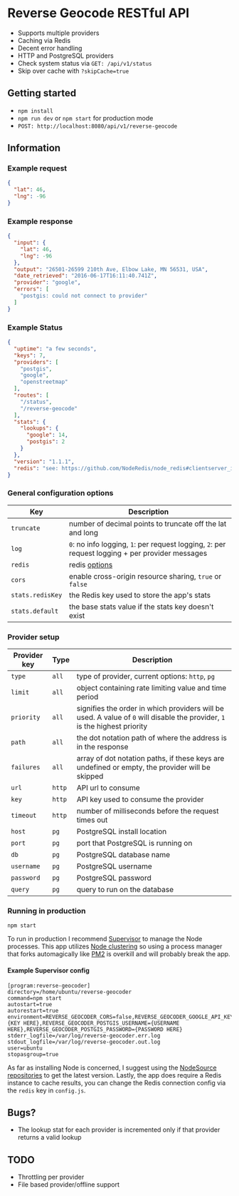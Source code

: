 # Reverse Geocode RESTful API

* Supports multiple providers
* Caching via Redis
* Decent error handling
* HTTP and PostgreSQL providers
* Check system status via `GET: /api/v1/status`
* Skip over cache with `?skipCache=true`

## Getting started

* `npm install`
* `npm run dev` or `npm start` for production mode
* `POST: http://localhost:8080/api/v1/reverse-geocode`


## Information

### Example request

```json
{
  "lat": 46,
  "lng": -96
}
```

### Example response

```json
{
  "input": {
    "lat": 46,
    "lng": -96
  },
  "output": "26501-26599 210th Ave, Elbow Lake, MN 56531, USA",
  "date_retrieved": "2016-06-17T16:11:40.741Z",
  "provider": "google",
  "errors": [
    "postgis: could not connect to provider"
  ]
}
```

### Example Status

```json
{
  "uptime": "a few seconds",
  "keys": 7,
  "providers": [
    "postgis",
    "google",
    "openstreetmap"
  ],
  "routes": [
    "/status",
    "/reverse-geocode"
  ],
  "stats": {
    "lookups": {
      "google": 14,
      "postgis": 2
    }
  },
  "version": "1.1.1",
  "redis": "see: https://github.com/NodeRedis/node_redis#clientserver_info"
}
```

### General configuration options

|Key|Description|
|---|-----------|
|`truncate`|number of decimal points to truncate off the lat and long|
|`log`|`0`: no info logging, `1`: per request logging, `2`: per request logging + per provider messages|
|`redis`|redis [options](https://github.com/NodeRedis/node_redis#options-object-properties)|
|`cors`|enable cross-origin resource sharing, `true` or `false`|
|`stats.redisKey`|the Redis key used to store the app's stats|
|`stats.default`|the base stats value if the stats key doesn't exist|

### Provider setup

|Provider key|Type|Description|
|------------|----|-----------|
|`type`|`all`|type of provider, current options: `http`, `pg`|
|`limit`|`all`|object containing rate limiting value and time period|
|`priority`|`all`|signifies the order in which providers will be used. A value of `0` will disable the provider, `1` is the highest priority|
|`path`|`all`|the dot notation path of where the address is in the response|
|`failures`|`all`|array of dot notation paths, if these keys are undefined or empty, the provider will be skipped|
|`url`|`http`|API url to consume|
|`key`|`http`|API key used to consume the provider|
|`timeout`|`http`|number of milliseconds before the request times out|
|`host`|`pg`|PostgreSQL install location|
|`port`|`pg`|port that PostgreSQL is running on|
|`db`|`pg`|PostgreSQL database name|
|`username`|`pg`|PostgreSQL username|
|`password`|`pg`|PostgreSQL password|
|`query`|`pg`|query to run on the database|

### Running in production

```
npm start
```

To run in production I recommend [Supervisor](http://supervisord.org/) to manage the Node processes. This app utilizes [Node clustering](https://nodejs.org/api/cluster.html) so using a process manager that forks automagically like [PM2](https://github.com/Unitech/pm2) is overkill and will probably break the app.


#### Example Supervisor config

```
[program:reverse-geocoder]
directory=/home/ubuntu/reverse-geocoder
command=npm start
autostart=true
autorestart=true
environment=REVERSE_GEOCODER_CORS=false,REVERSE_GEOCODER_GOOGLE_API_KEY={KEY HERE},REVERSE_GEOCODER_POSTGIS_USERNAME={USERNAME HERE},REVERSE_GEOCODER_POSTGIS_PASSWORD={PASSWORD HERE}
stderr_logfile=/var/log/reverse-geocoder.err.log
stdout_logfile=/var/log/reverse-geocoder.out.log
user=ubuntu
stopasgroup=true
```

As far as installing Node is concerned, I suggest using the [NodeSource repositories](https://github.com/nodesource/distributions) to get the latest version. Lastly, the app does require a Redis instance to cache results, you can change the Redis connection config via the `redis` key in `config.js`.

## Bugs?

* The lookup stat for each provider is incremented only if that provider returns a valid lookup

## TODO

* Throttling per provider
* File based provider/offline support
